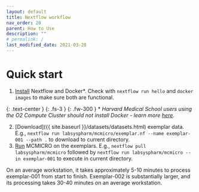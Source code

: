 ```yaml
---
layout: default
title: Nextflow workflow
nav_order: 20
parent: How to Use
description: ""
# permalink: /
last_modified_date: 2021-03-28
---
```


# Quick start

1. [Install](./installation.html) Nextflow and Docker\*. Check with `nextflow run hello` and `docker images` to make sure both are functional.

{: .text-center }
{: .fs-3 }
{: .fw-300 }
\* *Harvard Medical School users using the O2 Compute Cluster should not install Docker - learn more [here](../advanced-topics/run-O2.html).*	

2. [Download]({{ site.baseurl }}/datasets/datasets.html) exemplar data. E.g., `nextflow run labsyspharm/mcmicro/exemplar.nf --name exemplar-001 --path .` to download to current directory.
3. [Run](./nextflow-running.html) MCMICRO on the exemplars. E.g., `nextflow pull labsyspharm/mcmicro` followed by `nextflow run labsyspharm/mcmicro --in exemplar-001` to execute in current directory. 

On an average workstation, it takes approximately 5-10 minutes to process exemplar-001 from start to finish. Exemplar-002 is substantially larger, and its processing takes 30-40 minutes on an average workstation.

